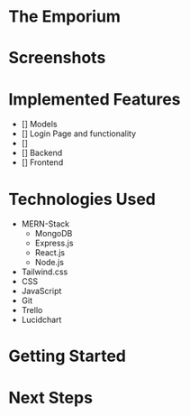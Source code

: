 # The Emporium



# Screenshots 


# Implemented Features
- [] Models
- [] Login Page and functionality
- [] 
- [] Backend
- [] Frontend

# Technologies Used
+ MERN-Stack
    + MongoDB
    + Express.js
    + React.js
    + Node.js
+ Tailwind.css
+ CSS
+ JavaScript
+ Git
+ Trello
+ Lucidchart

# Getting Started

# Next Steps
